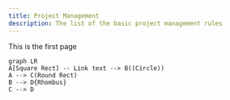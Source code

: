 ```yaml
---
title: Project Management
description: The list of the basic project management rules
---
```


This is the first page

```mermaid
graph LR
A[Square Rect] -- Link text --> B((Circle))
A --> C(Round Rect)
B --> D{Rhombus}
C --> D
```
